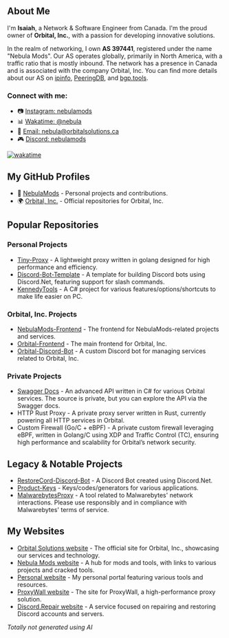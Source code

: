 ## About Me

I'm **Isaiah**, a Network & Software Engineer from Canada. I'm the proud owner of **Orbital, Inc.**, with a passion for developing innovative solutions.

In the realm of networking, I own **AS 397441**, registered under the name "Nebula Mods". Our AS operates globally, primarily in North America, with a traffic ratio that is mostly inbound. The network has a presence in Canada and is associated with the company Orbital, Inc. You can find more details about our AS on [ipinfo](https://asn.ipinfo.app/AS397441), [PeeringDB](https://www.peeringdb.com/net/30680), and [bgp.tools](https://bgp.tools/as/397441#asinfo).

### Connect with me:
- 📷 [Instagram: nebulamods](https://www.instagram.com/nebulamods)
- 📊 [Wakatime: @nebula](https://wakatime.com/@nebula)
- 📧 [Email: nebula@orbitalsolutions.ca](mailto://nebula@orbitalsolutions.ca)
- 🎮 [Discord: nebulamods](https://discord.com/user/nebulamods)

[![wakatime](https://wakatime.com/badge/user/a52b878a-4250-4b8a-a900-f388c38dbc82.svg)](https://wakatime.com/@a52b878a-4250-4b8a-a900-f388c38dbc82)

## My GitHub Profiles
- 🌌 [NebulaMods](https://github.com/NebulaMods) - Personal projects and contributions.
- 🌍 [Orbital, Inc.](https://github.com/Orbital-Inc) - Official repositories for Orbital, Inc.

## Popular Repositories
### Personal Projects
- [Tiny-Proxy](https://github.com/NebulaMods/Tiny-Proxy) - A lightweight proxy written in golang designed for high performance and efficiency.
- [Discord-Bot-Template](https://github.com/NebulaMods/Discord-Bot-Template) - A template for building Discord bots using Discord.Net, featuring support for slash commands.
- [KennedyTools](https://github.com/NebulaMods/KennedyTools) - A C# project for various features/options/shortcuts to make life easier on PC.

### Orbital, Inc. Projects
- [NebulaMods-Frontend](https://github.com/Orbital-Inc/NebulaMods-Frontend) - The frontend for NebulaMods-related projects and services.
- [Orbital-Frontend](https://github.com/Orbital-Inc/Orbital-Frontend) - The main frontend for Orbital, Inc.
- [Orbital-Discord-Bot](https://github.com/Orbital-Inc/Orbital-Discord-Bot) - A custom Discord bot for managing services related to Orbital, Inc.

### Private Projects
- [Swagger Docs](https://api.orbitalsolutions.ca) - An advanced API written in C# for various Orbital services. The source is private, but you can explore the API via the Swagger docs.
- HTTP Rust Proxy - A private proxy server written in Rust, currently powering all HTTP services in Orbital.
- Custom Firewall (Go/C + eBPF) - A private custom firewall leveraging eBPF, written in Golang/C using XDP and Traffic Control (TC), ensuring high performance and scalability for Orbital’s network security.

## Legacy & Notable Projects
- [RestoreCord-Discord-Bot](https://github.com/NebulaMods/RestoreCord-Discord-Bot) - A Discord Bot created using Discord.Net.
- [Product-Keys](https://github.com/NebulaMods/Product-Keys) - Keys/codes/generators for various applications.
- [MalwarebytesProxy](https://github.com/NebulaMods/MalwarebytesProxy) - A tool related to Malwarebytes' network interactions. Please use responsibly and in compliance with Malwarebytes' terms of service.

## My Websites
- [Orbital Solutions website](https://orbitalsolutions.ca) - The official site for Orbital, Inc., showcasing our services and technology.
- [Nebula Mods website](https://nebulamods.ca) - A hub for mods and tools, with links to various projects and cracked tools.
- [Personal website](https://kennedyportal.org) - My personal portal featuring various tools and resources.
- [ProxyWall website](https://proxywall.net) - The site for ProxyWall, a high-performance proxy solution.
- [Discord.Repair website](https://discord.repair) - A service focused on repairing and restoring Discord accounts and servers.

_Totally not generated using AI_ 
